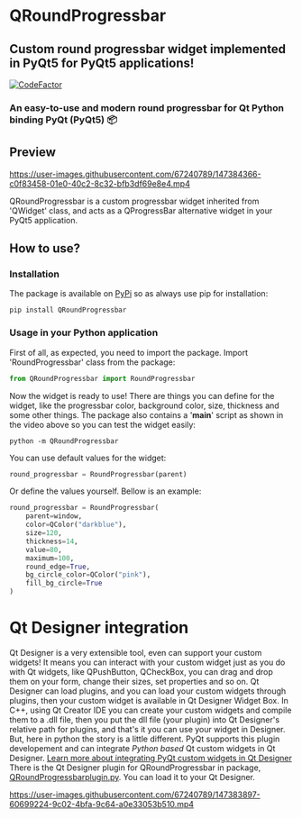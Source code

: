 # QRoundProgressbar
## Custom round progressbar widget implemented in PyQt5 for PyQt5 applications!
[![CodeFactor](https://www.codefactor.io/repository/github/prx001/qroundprogressbar/badge)](https://www.codefactor.io/repository/github/prx001/qroundprogressbar)

### An easy-to-use and modern round progressbar for Qt Python binding PyQt (PyQt5) 📦

## Preview
https://user-images.githubusercontent.com/67240789/147384366-c0f83458-01e0-40c2-8c32-bfb3df69e8e4.mp4

QRoundProgressbar is a custom progressbar widget inherited from 'QWidget' class, and acts as a QProgressBar alternative widget in your PyQt5 application.

## How to use?
### Installation
The package is available on [PyPi](https://pypi.org) so as always use pip for installation:
```
pip install QRoundProgressbar
```

### Usage in your Python application
First of all, as expected, you need to import the package.
Import 'RoundProgressbar' class from the package:
```python
from QRoundProgressbar import RoundProgressbar
```
Now the widget is ready to use!
There are things you can define for the widget, like the progressbar color, background color, size, thickness and some other things.
The package also contains a '__main__' script as shown in the video above so you can test the widget easily:
```
python -m QRoundProgressbar
```
You can use default values for the widget:
```python
round_progressbar = RoundProgressbar(parent)
```
Or define the values yourself. Bellow is an example:
```python
round_progressbar = RoundProgressbar(
	parent=window,
	color=QColor("darkblue"),
	size=120,
	thickness=14,
	value=80,
	maximum=100,
	round_edge=True,
	bg_circle_color=QColor("pink"),
	fill_bg_circle=True
)
```
# Qt Designer integration
Qt Designer is a very extensible tool, even can support your custom widgets! It means you can interact with your custom widget just as you do with Qt widgets, like QPushButton, QCheckBox, you can drag and drop them on your form, change their sizes, set properties and so on.
Qt Designer can load plugins, and you can load your custom widgets through plugins, then your custom widget is available in Qt Designer Widget Box. In C++, using Qt Creator IDE you can create your custom widgets and compile them to a .dll file, then you put the dll file (your plugin) into Qt Designer's relative path for plugins, and that's it you can use your widget in Designer. But, here in python the story is a little different. PyQt supports this plugin developement and can integrate *Python based* Qt custom widgets in Qt Designer. [Learn more about integrating PyQt custom widgets in Qt Designer](https://wiki.python.org/moin/PyQt/Using_Python_Custom_Widgets_in_Qt_Designer) There is the Qt Designer plugin for QRoundProgressbar in package, [QRoundProgressbarplugin.py](https://github.com/Prx001/QRoundProgressbar/blob/main/QRoundProgressbar/QRoundProgressbarplugin.py). You can load it to your Qt Designer.





https://user-images.githubusercontent.com/67240789/147383897-60699224-9c02-4bfa-9c64-a0e33053b510.mp4









